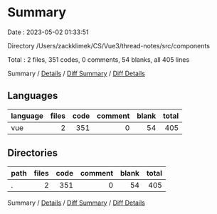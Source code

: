 # Summary

Date : 2023-05-02 01:33:51

Directory /Users/zackklimek/CS/Vue3/thread-notes/src/components

Total : 2 files,  351 codes, 0 comments, 54 blanks, all 405 lines

Summary / [Details](details.md) / [Diff Summary](diff.md) / [Diff Details](diff-details.md)

## Languages
| language | files | code | comment | blank | total |
| :--- | ---: | ---: | ---: | ---: | ---: |
| vue | 2 | 351 | 0 | 54 | 405 |

## Directories
| path | files | code | comment | blank | total |
| :--- | ---: | ---: | ---: | ---: | ---: |
| . | 2 | 351 | 0 | 54 | 405 |

Summary / [Details](details.md) / [Diff Summary](diff.md) / [Diff Details](diff-details.md)